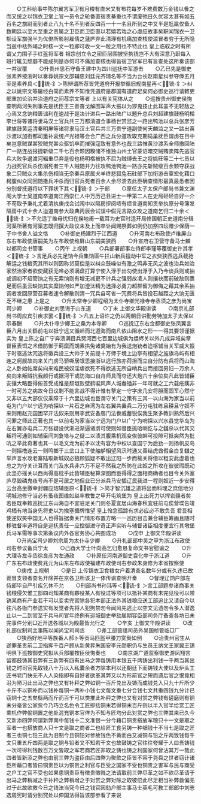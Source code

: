 <!-- { "loadSidebar": true } -->
　　○工科给事中陈尔翼言军卫有月粮有直米又有布花每岁不难费数万金钱以餋之而又统之以锦衣卫堂上官一员令之轮番直宿责綦重也不谓废弛日久优容太甚有如五百名之旗尉而到者止八九十名不到者反四百一十一名且所到之中又半是尪羸仅备人数朝廷以至大至重之责属之卫臣而卫臣直以若嬉若戏之心虚应故事矣职闻锦衣一卫额设军旗强半为优俳所影射雇倩之蘧庐弃此清理有机痛加查核使滥冒者穷于无所隐当兹中枯外竭之时核一文一粒即可收一文一粒之用也不特此也  皇上临驭之时有所谓乂力围子手红盔将军者  祖宗创立令之密匝层围披坚执铳岂不大有深意乃职每入班行辄见颓靡不能成列是亦何可不痛加查核也得旨宿卫官军已有旨查处这所奏该部一并议覆
　　○升贵州思石守备王建中为四川巡抚中军游击
　　○乙巳先是御史张素养按浙时以奏荐姚宗文邵辅忠刘廷元齐琦名等不当为台长赵南星纠参夺俸五月至是素养具＜锍-釒＞陈辩谓所荐皆凭道府开报举循旧规南星再＜锍-釒＞纠之以姚宗文等屡经白简而素养不知惟凭道府是郡国有道府足矣何必御史巡行请敕吏部重加论治并治道府之间荐宗文等者  上以有关宪体从之
　　○巡按贵州御史侯恂查明两河失利事先是抚臣王三善奋戈解围军声大振以为猡鬼技止此耳盖不无轻敌之心焉又念饷粮匮诎利在速战于是决计进兵一路出陆广以题升总兵刘超建旗鼓杨明楷李世将等诸将隶马汉土官兵共三万都清道佥事杨世赏监之一路出鸭池以总兵张彦芳建旗鼓黄运清秦明屏等诸将隶马汉土官兵共三万贵宁道副使何天麟监之又一路出黄沙渡以加衔都司簠补衮统卢光祖等会合广西之兵分道攻取克期捣巢抚臣谓虏在目中矣岂意贼谋甚狡贼党甚众驱饥卒而摧强寇致有意外也哉三路惟黄沙渡系全师撤回陆广一路连战报捷斩级二千七百余颗因糗储不维独山州土官蒙诏暗交贼贿卖阵先逃官兵大败争退渡河辎重尽弃是役也杨明楷被执不屈为贼缚去王之将姚旺等二十七员以力战死官兵杀伤溺死者三千人贼随并力往攻鸭池鸭池一路亦先斩贼级百余颗夺获战象二只贼众大集杀伤相当无奈秦兵原属犬羊终悲狐兔石砫部下加衔游击覃宏化藉口枵腹纠众同回随撒兵冲杀而归官兵死者百余人余尽溃去此臣确查情形最真最悉者因分别督抚道将以下罪状下其＜锍-釒＞于部
　　○原任太子太保户部尚书兼文渊阁大学士吴道南卒道南江西崇仁人中万历己丑进士一甲第二人在史局硁硁自好一介不苟取予秉礼尤着清执庚戌会试闱中以隔房摉阅啧有烦言道南知贡举执原分号簿发隔房中式十余人迨道南参大政典丙辰会试误中假元言路众攻之道南乞归二十余＜锍-釒＞不允适丁维母忧归在揆地甫一载耳为史官时适开局修国朝正史道南分辑河渠所著有河渠志既归撰大政议未及上而卒讣闻赐祭葬如例仍加祭四坛赠少保荫一子中书舍人谥文恪
　　○补御史杨建烈于江西道
　　○升河南右布政使卢维屏山东右布政使唐嗣美为左布政使维屏山东嗣美狭西
　　○升宣府右卫营守备马士麟以都司佥书管事
　　○丙午  上视朝
　　○兵部署部事左侍郎李瑾等覆御史许其孝＜锍-釒＞言足兵必先足饷今兵集饷匮牛拦山新兵擅劫中军之衣赀狭西逃兵截抢解运之钱粮究其所以则因称贷莫偿是以纠众鼓噪似有激之鸣非无风之波也治兵如治家然治家者欲使藏获无哗必须满盘打算宁使入浮于出勿使出浮于入乃今谈兵则或抽或调初不炤管饷之有无索饷则有增无减更不计兵之强弱故凌人则攘袂而前破敌则裹足而后虽云缺饷其实糜饷何如严加澄汰精为选择必勇力超群留为御侮之藉其余系抽调者发回原营召募者速令解散则清一冗兵自可省一冗费将兵皆投石越距之大饷无匮乏不继之患  上是之
　　○升太常寺少卿程绍为太仆寺卿光禄寺寺丞须之彦为尚宝司少卿
　　○补御史刘思诲于山东道
　　○丁未  上御文华殿讲读
　　○南京礼部尚书周应宾引疾求罢＜锍-釒＞凡五上诏许之仍以两朝日讲勤劳特加太子太保以示春酬
　　○升太仆寺少卿王之桑为本寺卿
　　○巡抚辽东右佥都御史张凤翼言臣八月出关繇前屯以抵宁远又循岭而北遵海而南凡依山阻水之形一一得其要领谨据实为  皇上陈之自广宁奔溃满目兵燹河西七百里边城俱为煨烬关以外几成异域矣章督臣表饵之术借防御于羁縻而朗素拱兔诸奠始有为我送炮铳者迨枢辅当关军威大振于时驱逃汰冗选将徵兵设三大帅于关前提十万师于境上边亭有相望之旌旗岛屿有相连之舸舰故向来关门虏马骄嘶居氓思接浙以逃行旅亦荷担而立自分防有兵将而山海之人卧始帖席矣向来难民被奴淫虐欲死不得欲逃无所自哨兵出而接回男妇一万余人矣向来叛贼抗我颜行或据河干或防海口自舟师具而夺还大炮六十余位矣凡此皆辅臣安攘大略臣得俯首受成惟是颓垣败壁鹤唳风声人城畚锸非一年可就之工六载疮痍非一时可苏之病故今日议剿不能言战不得计惟有拏定一守字庶几安将胆而固军心然守又非以五大部仅仅乘障于十六里边城也臣谓守关门之策有三其一以山海为家当以前屯为门户以宁远为哨探以一片石芝麻湾为左右翼共置兵二万分屯驻练且耕且守奴不来则用赵充国困罕开法奴来则用李武安备鴈门法餋威蓄锐俟我生聚多教训熟然后兴问罪之师此正著也其一以前屯为家当以宁远为门户以广宁为哨探以兴水县觉华岛为左右翼亦屯兵二万张疑设伏渐进渐逼诸虏可使则如督臣挑哈喇纥与之讎杀以代其交叛将可通则如辅臣间刘夐塔与之疑二以溃其腹乘机观变俟彼衅可投隙可抵突然为批吭之举此奇著也其一以毛文龙为前矛以沈有容为中权以查国宁为后劲一则扬帆皮岛一则摇橹连云一则鸣榔于三岔口上下使舳舻相望风汛时通又善结虎酋假金白复讎之举声言水攻老寨陆取新城奴必狼顾狐疑不敢出辽阳一步而榆关将借以粗安此虚着也总之为守关计耳而关门及水兵非六万不足不然我之所防在此奴之所攻在彼彼瑕既动此坚亦摇关以西尚得高枕乎此皆辅臣秘算深图而臣得得之面相商确者也目今关外室庐尽毁磷鬼夜号尚不是可居之地但业已分派兵马安插辽民我进一程则奴近一步安得云台高坐徼幸封疆应炤辅臣原＜锍-釒＞简才智沉雄之道将出而料理之庶信地分明城池修守当必有蚤夜图维如赵率教鲁之甲开屯筑堡为  皇上出死力以捍岩疆者矣若臣既奉敕巡抚辽东山海自不宜驻足关门则冬夏宜居山海春秋宜驻前屯俟营堞告竣鸡栖有地当身先将吏以为揄塞搪牌惟望  皇上怜念孤踪有求必应必不敢负吾  君吾相使逆奴笑中国无人也得旨据奏关门情形布置方略一一巡历目击兼合辅臣筹画且随时移驻督率道将自是巡抚责任一应控御进守奇正声实听与辅督诸臣相度便宜行其墩堡兵马军需等事次第条议内外各官务协心共图成功
　　○戊申  上御文华殿讲读
　　○升尚宝司少卿刘宗周为太仆寺少卿
　　○升礼部郎中吴之甲为浙江布政使司右参议备兵宁太
　　○己酉大学士叶向高乞归愈恳复命文书官慰谕之
　　○升大理寺左寺丞徐良彦为左通政
　　○补原任河南道御史袁化中于浙江道
　　○升广东右布政使费兆元为山东左布政使福建布政使司右参政朱身修为本省按察使
　　○庚戌  上视朝
　　○是日  上传锦衣卫食粮女户着清查名数年分或有久违已故诡冒支领者查名开除并在京各卫所该卫一体传谕查明开奏
　　○督理辽饷户部左侍郎毕自严引疾乞休不允
　　○刑部尚书孙玮等＜锍-釒＞言工部题参诸商事关钱粮侵欠惟工部四司知某商有夥役某人有役过等项可以抵补某商有未完见役可以带销某商有产业若干可以变卖完官除各犯本部正法外其钱粮应送工部追比又请自今以往凡各衙门参送实有发觉者先将人犯拘禁勿令闻风先逃止以空文见遗勿令多人潜逸止以一二到官至于兵马司官年终例有巡城御史举劾届期容臣部司务厅备查各坊已未完事件分别□近开送各城以为殿最皆允行之
　　○辛亥  上御文华殿讲读
　　○改礼部仪制司主事陈以闻尚宝司司丞
　　○差工部营缮司员外吴国桢管临□厂
　　○狭西好地平等族番人郝卜等贡马匹盔甲腰刀赏赉如例
　　○治贵州官生从逆罪革贵前二卫指挥千百户顾从新黄昇朱国安李元勋职仍与生员王纳文王家翼王锡明俱下巡按御史究拟从兵部覆按臣侯恂奏也
　　○南京湖广道监察御史游凤翔言留都鼓铸其旧弊有三新弊有四有出马之弊每铸用本银五千两铸出利钱一千两当其出钱之时司官先取钱八十万以入私囊余者方除本利以还朝廷下而铸钱大使以及炉头工匠书皂门快无不人人染指即有自好者欲革其弊又以为形前官之短而遗后官之恨竟相沿为陋习此出马之弊也又有补秤之弊如铜一百斤兑出及铸而成钱兑入只九十斤所少十斤不以铜补而以钱补每铜一两补小钱七文每文重七分合钱七文共重四钱九分计已窃铜十之五矣繇两而斤而百千可以类推此补秤之弊也又有对赏之弊钱有磋磨则有铜末分毫皆公家赀今乃巧立名色令工匠摉括铜末若得铜末百斤则以半入官半给赏工匠乘机作弊偷铜置之他处混充铜本官佯为不知与匠均分此对赏之弊也三弊其来已久今又新添四弊何谓新弊南中每钱十二文准银一分今藉口铜贵搭放军粮只十一文是取之军者一也搭放商人只十文是取之商者二也给匠工食另铸一种细钱十不当七是取之匠者三也铜七铅三此为旧制今且铜铅对参故钱色不黄而白又减铜与铅之斤两致钱每千文只重五斤四两是取之铜与铅者又不知若干文也故鼓铸之官往往夸耀于人曰吾铸钱一次可得利钱数百万文皆取之军若商若匠非取之铸也铸之利国家何曾沾其万一哉此四者皆新添之弊也由前三弊为盗臣由后四弊为聚歛之臣皆不容于尧舜之世者窃计诸臣所藉口者皆曰铜贵臣以为铜贵之利官与臣受之国家不受也铜贵之害军与民与商受之户工之官不受也如果患铜贵臣有徵贵徵贱之法请取前三弊尽革之如不欲尽革请于出马之弊稍减之于补秤之弊稍增之于对赏之弊对除之取彼偿此尽足相当补弊救偏无过于此故欲救今日之钱法当究今日之钱官因劾户部主事马士英毛可教工部郎中刘志选周宪时请分别究处以伸国法得旨该部参看了来说
